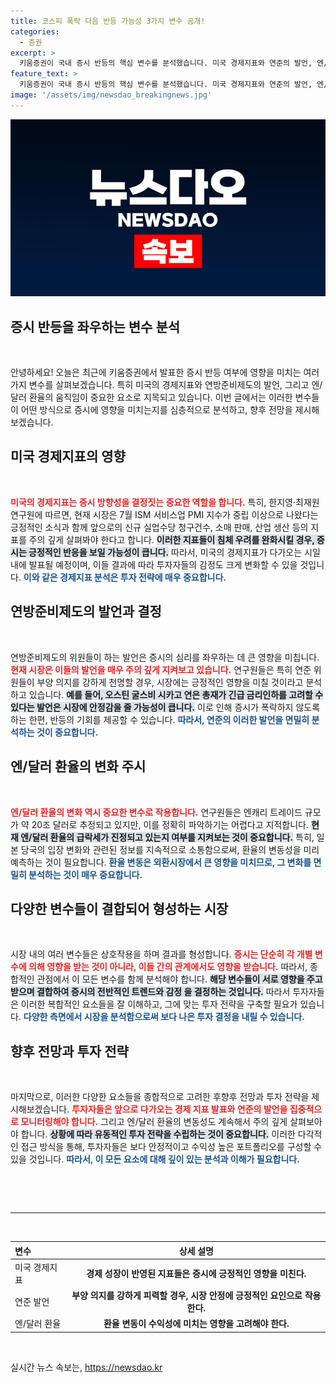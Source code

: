 ```yaml
---
title: 코스피 폭락 다음 반등 가능성 3가지 변수 공개!
categories:
  - 증권
excerpt: >
  키움증권이 국내 증시 반등의 핵심 변수를 분석했습니다. 미국 경제지표와 연준의 발언, 엔/달러 환율 등 변수에 주목하라며 잭슨홀 미팅과 엔비디아 실적 발표가 중요한 이정표가 될 것이라고 경고했습니다.
feature_text: >
  키움증권이 국내 증시 반등의 핵심 변수를 분석했습니다. 미국 경제지표와 연준의 발언, 엔/달러 환율 등 변수에 주목하라며 잭슨홀 미팅과 엔비디아 실적 발표가 중요한 이정표가 될 것이라고 경고했습니다.
image: '/assets/img/newsdao_breakingnews.jpg'
---
```


<p><img src="/assets/img/newsdao_breakingnews.jpg" alt="ranknews 속보" /></p>

<h2 data-ke-size="size26">증시 반등을 좌우하는 변수 분석</h2>

<p data-ke-size="size16">&nbsp;</p>

<p>안녕하세요! 오늘은 최근에 키움증권에서 발표한 증시 반등 여부에 영향을 미치는 여러 가지 변수를 살펴보겠습니다. 특히 미국의 경제지표와 연방준비제도의 발언, 그리고 엔/달러 환율의 움직임이 중요한 요소로 지목되고 있습니다. 이번 글에서는 이러한 변수들이 어떤 방식으로 증시에 영향을 미치는지를 심층적으로 분석하고, 향후 전망을 제시해보겠습니다.</p>

<h2 data-ke-size="size26">미국 경제지표의 영향</h2>

<p data-ke-size="size16">&nbsp;</p>

<p><b><span style="color: #ee2323;">미국의 경제지표는 증시 방향성을 결정짓는 중요한 역할을 합니다.</span></b> 특히, 한지영·최재원 연구원에 따르면, 현재 시장은 7월 ISM 서비스업 PMI 지수가 중립 이상으로 나왔다는 긍정적인 소식과 함께 앞으로의 신규 실업수당 청구건수, 소매 판매, 산업 생산 등의 지표를 주의 깊게 살펴봐야 한다고 합니다. <b><span style="background-color: #21538527;">이러한 지표들이 침체 우려를 완화시킬 경우, 증시는 긍정적인 반응을 보일 가능성이 큽니다.</span></b> 따라서, 미국의 경제지표가 다가오는 시일 내에 발표될 예정이며, 이들 결과에 따라 투자자들의 감정도 크게 변화할 수 있을 것입니다. <b><span style="color: #1a5490;">이와 같은 경제지표 분석은 투자 전략에 매우 중요합니다.</span></b></p>

<h2 data-ke-size="size26">연방준비제도의 발언과 결정</h2>

<p data-ke-size="size16">&nbsp;</p>

<p>연방준비제도의 위원들이 하는 발언은 증시의 심리를 좌우하는 데 큰 영향을 미칩니다. <b><span style="color: #ee2323;">현재 시장은 이들의 발언을 매우 주의 깊게 지켜보고 있습니다.</span></b> 연구원들은 특히 연준 위원들이 부양 의지를 강하게 천명할 경우, 시장에는 긍정적인 영향을 미칠 것이라고 분석하고 있습니다. <b><span style="background-color: #21538527;">예를 들어, 오스틴 굴스비 시카고 연은 총재가 긴급 금리인하를 고려할 수 있다는 발언은 시장에 안정감을 줄 가능성이 큽니다.</span></b> 이로 인해 증시가 폭락하지 않도록 하는 한편, 반등의 기회를 제공할 수 있습니다. <b><span style="color: #1a5490;">따라서, 연준의 이러한 발언을 면밀히 분석하는 것이 중요합니다.</span></b></p>

<h2 data-ke-size="size26">엔/달러 환율의 변화 주시</h2>

<p data-ke-size="size16">&nbsp;</p>

<p><b><span style="color: #ee2323;">엔/달러 환율의 변화 역시 중요한 변수로 작용합니다.</span></b> 연구원들은 엔캐리 트레이드 규모가 약 20조 달러로 추정되고 있지만, 이를 정확히 파악하기는 어렵다고 지적합니다. <b><span style="background-color: #21538527;">현재 엔/달러 환율의 급락세가 진정되고 있는지 여부를 지켜보는 것이 중요합니다.</span></b> 특히, 일본 당국의 입장 변화와 관련된 정보를 지속적으로 소통함으로써, 환율의 변동성을 미리 예측하는 것이 필요합니다. <b><span style="color: #1a5490;">환율 변동은 외환시장에서 큰 영향을 미치므로, 그 변화를 면밀히 분석하는 것이 매우 중요합니다.</span></b></p>

<h2 data-ke-size="size26">다양한 변수들이 결합되어 형성하는 시장</h2>

<p data-ke-size="size16">&nbsp;</p>

<p>시장 내의 여러 변수들은 상호작용을 하며 결과를 형성합니다. <b><span style="color: #ee2323;">증시는 단순히 각 개별 변수에 의해 영향을 받는 것이 아니라, 이들 간의 관계에서도 영향을 받습니다.</span></b> 따라서, 종합적인 관점에서 이 모든 변수를 함께 분석해야 합니다. <b><span style="background-color: #21538527;">해당 변수들이 서로 영향을 주고받으며 결합하여 증시의 전반적인 트렌드와 감정 을 결정하는 것입니다.</span></b> 따라서 투자자들은 이러한 복합적인 요소들을 잘 이해하고, 그에 맞는 투자 전략을 구축할 필요가 있습니다. <b><span style="color: #1a5490;">다양한 측면에서 시장을 분석함으로써 보다 나은 투자 결정을 내릴 수 있습니다.</span></b></p>

<h2 data-ke-size="size26">향후 전망과 투자 전략</h2>

<p data-ke-size="size16">&nbsp;</p>

<p>마지막으로, 이러한 다양한 요소들을 종합적으로 고려한 후향후 전망과 투자 전략을 제시해보겠습니다. <b><span style="color: #ee2323;">투자자들은 앞으로 다가오는 경제 지표 발표와 연준의 발언을 집중적으로 모니터링해야 합니다.</span></b> 그리고 엔/달러 환율의 변동성도 계속해서 주의 깊게 살펴보아야 합니다. <b><span style="background-color: #21538527;">상황에 따라 유동적인 투자 전략을 수립하는 것이 중요합니다.</span></b> 이러한 다각적인 접근 방식을 통해, 투자자들은 보다 안정적이고 수익성 높은 포트폴리오를 구성할 수 있을 것입니다. <b><span style="color: #1a5490;">따라서, 이 모든 요소에 대해 깊이 있는 분석과 이해가 필요합니다.</span></b></p>

<p data-ke-size="size16">&nbsp;</p>

<p><br/>
<hr/>
<br/></p>

<table style="width:100%">
  <thead>
    <tr>
      <th style="text-align: left;">변수</th>
      <th style="text-align: center;">상세 설명</th>
    </tr>
  </thead>
  <tbody>
    <tr>
      <td style="text-align: left;">미국 경제지표</td>
      <td style="text-align: center; height: 17px;"><b>경제 성장이 반영된 지표들은 증시에 긍정적인 영향을 미친다.</b></td>
    </tr>
    <tr>
      <td style="text-align: left;">연준 발언</td>
      <td style="text-align: center; height: 17px;"><b>부양 의지를 강하게 피력할 경우, 시장 안정에 긍정적인 요인으로 작용한다.</b></td>
    </tr>
    <tr>
      <td style="text-align: left;">엔/달러 환율</td>
      <td style="text-align: center; height: 17px;"><b>환율 변동이 수익성에 미치는 영향을 고려해야 한다.</b></td>
    </tr>
  </tbody>
</table>

<p data-ke-size="size16">&nbsp;</p>
실시간 뉴스 속보는, <a href="https://newsdao.kr" rel="dofollow">https://newsdao.kr</a>


